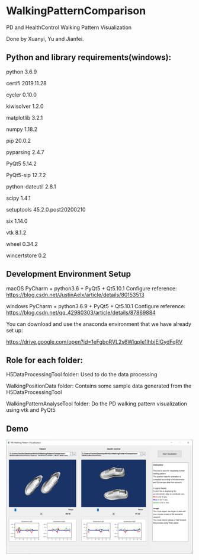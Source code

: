 # WalkingPatternComparison
PD and HealthControl Walking Pattern Visualization

Done by Xuanyi, Yu and Jianfei. 

## Python and library requirements(windows):
python          3.6.9

certifi         2019.11.28

cycler          0.10.0

kiwisolver      1.2.0

matplotlib      3.2.1

numpy           1.18.2

pip             20.0.2

pyparsing       2.4.7

PyQt5           5.14.2

PyQt5-sip       12.7.2

python-dateutil 2.8.1

scipy           1.4.1

setuptools      45.2.0.post20200210

six             1.14.0

vtk             8.1.2

wheel           0.34.2

wincertstore    0.2

## Development Environment Setup

macOS
PyCharm + python3.6 + PyQt5 + Qt5.10.1 Configure
reference: https://blog.csdn.net/JustinAelx/article/details/80153513

windows
PyCharm + python3.6.9 + PyQt5 + Qt5.10.1 Configure
reference: https://blog.csdn.net/qq_42980303/article/details/87869884

You can download and use the anaconda environment that we have already set up:

https://drive.google.com/open?id=1eFgboRVL2s6WlgpIe1lhbjElGydFqRV

## Role for each folder:

H5DataProcessingTool folder:  Used to do the data processing

WalkingPositionData folder: Contains some sample data generated from the H5DataProcessingTool

WalkingPatternAnalyseTool folder: Do the PD walking pattern visualization using vtk and PyQt5

## Demo
![Demo UI](https://github.com/xuanyi35/WalkingPatternComparison/blob/master/demo_UI.PNG)

